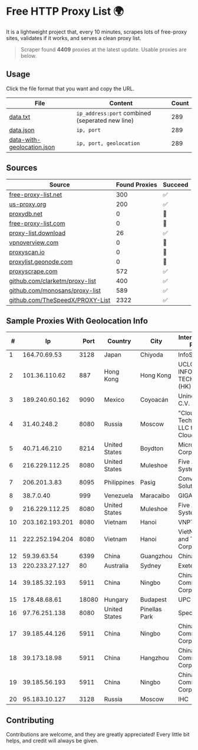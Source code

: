 
# Free HTTP Proxy List 🌍

It is a lightweight project that, every 10 minutes, scrapes lots of free-proxy sites, validates if it works, and serves a clean proxy list.


> Scraper found **4409** proxies at the latest update. Usable proxies are below.

## Usage

Click the file format that you want and copy the URL.


|File|Content|Count|
|----|-------|-----|
|[data.txt](https://raw.githubusercontent.com/themiralay/Proxy-List-World/master/data.txt)|`ip_address:port` combined (seperated new line)|289|
|[data.json](https://raw.githubusercontent.com/themiralay/Proxy-List-World/master/data.json)|`ip, port`|289|
|[data-with-geolocation.json](https://raw.githubusercontent.com/themiralay/Proxy-List-World/master/data-with-geolocation.json)|`ip, port, geolocation`|289|

## Sources

|Source|Found Proxies|Succeed|
|------|-------------|-------|
|[free-proxy-list.net](https://free-proxy-list.net)|300|✅|
|[us-proxy.org](https://www.us-proxy.org)|200|✅|
|[proxydb.net](http://proxydb.net)|0|🚫|
|[free-proxy-list.com](https://free-proxy-list.com/?page=&port=&type%5B%5D=http&type%5B%5D=https&up_time=0&search=Search)|0|🚫|
|[proxy-list.download](https://www.proxy-list.download/HTTP)|26|✅|
|[vpnoverview.com](https://vpnoverview.com/privacy/anonymous-browsing/free-proxy-servers)|0|🚫|
|[proxyscan.io](https://www.proxyscan.io)|0|🚫|
|[proxylist.geonode.com](https://proxylist.geonode.com/api/proxy-list?limit=300&page=1&sort_by=lastChecked&sort_type=desc&protocols=http,https)|0|🚫|
|[proxyscrape.com](https://api.proxyscrape.com/v2/?request=displayproxies&protocol=http&timeout=10000&country=all&ssl=all&anonymity=all)|572|✅|
|[github.com/clarketm/proxy-list](https://raw.githubusercontent.com/clarketm/proxy-list/master/proxy-list-raw.txt)|400|✅|
|[github.com/monosans/proxy-list](https://raw.githubusercontent.com/monosans/proxy-list/main/proxies/http.txt)|589|✅|
|[github.com/TheSpeedX/PROXY-List](https://raw.githubusercontent.com/TheSpeedX/PROXY-List/master/http.txt)|2322|✅|


## Sample Proxies With Geolocation Info

|#|Ip|Port|Country|City|Internet Service Provider|
|-|--|----|-------|----|-------------------------|
|1|164.70.69.53|3128|Japan|Chiyoda|InfoSphere|
|2|101.36.110.62|887|Hong Kong|Hong Kong|UCLOUD INFORMATION TECHNOLOGY (HK) LIMITED|
|3|189.240.60.162|9090|Mexico|Coyoacán|Uninet S.A. de C.V.|
|4|31.40.248.2|8080|Russia|Moscow|"Cloud Technologies" LLC trading as Cloud.ru|
|5|40.71.46.210|8214|United States|Boydton|Microsoft Corporation|
|6|216.229.112.25|8080|United States|Muleshoe|Five Area Systems, LLC|
|7|206.201.3.83|8095|Philippines|Pasig|Converge ICT Solution Inc|
|8|38.7.0.40|999|Venezuela|Maracaibo|GIGAPOP, C.A.|
|9|216.229.112.25|8080|United States|Muleshoe|Five Area Systems, LLC|
|10|203.162.193.201|8080|Vietnam|Hanoi|VNPT|
|11|222.252.194.204|8080|Vietnam|Hanoi|VietNam Post and Telecom Corporation|
|12|59.39.63.54|6399|China|Guangzhou|Chinanet|
|13|220.233.27.127|80|Australia|Sydney|Exetel Pty Ltd|
|14|39.185.32.193|5911|China|Ningbo|China Mobile Communications Corporation|
|15|178.48.68.61|18080|Hungary|Budapest|UPC|
|16|97.76.251.138|8080|United States|Pinellas Park|Spectrum|
|17|39.185.44.126|5911|China|Ningbo|China Mobile Communications Corporation|
|18|39.173.18.98|5911|China|Hangzhou|China Mobile Communications Corporation|
|19|39.185.56.193|5911|China|Ningbo|China Mobile Communications Corporation|
|20|95.183.10.127|3128|Russia|Moscow|IHC|



## Contributing

Contributions are welcome, and they are greatly appreciated! Every
little bit helps, and credit will always be given.

